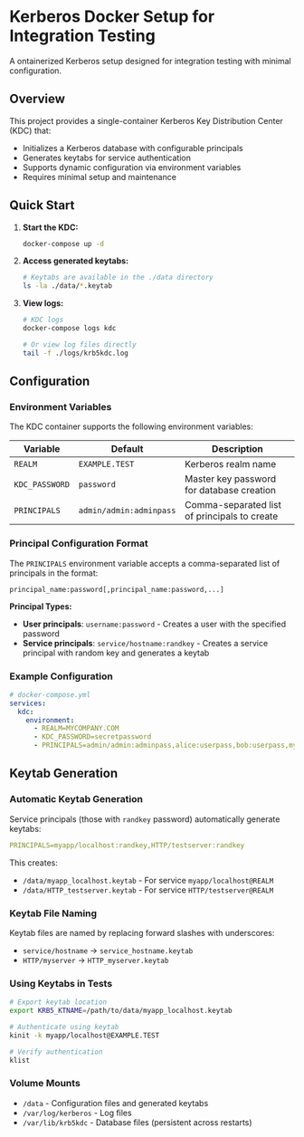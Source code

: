 # Kerberos Docker Setup for Integration Testing

A ontainerized Kerberos setup designed for integration testing with minimal configuration.

## Overview

This project provides a single-container Kerberos Key Distribution Center (KDC) that:

- Initializes a Kerberos database with configurable principals
- Generates keytabs for service authentication
- Supports dynamic configuration via environment variables
- Requires minimal setup and maintenance

## Quick Start

1. **Start the KDC:**

   ```bash
   docker-compose up -d
   ```

2. **Access generated keytabs:**

   ```bash
   # Keytabs are available in the ./data directory
   ls -la ./data/*.keytab
   ```

3. **View logs:**

   ```bash
   # KDC logs
   docker-compose logs kdc

   # Or view log files directly
   tail -f ./logs/krb5kdc.log
   ```

## Configuration

### Environment Variables

The KDC container supports the following environment variables:

| Variable       | Default                 | Description                                  |
| -------------- | ----------------------- | -------------------------------------------- |
| `REALM`        | `EXAMPLE.TEST`          | Kerberos realm name                          |
| `KDC_PASSWORD` | `password`              | Master key password for database creation    |
| `PRINCIPALS`   | `admin/admin:adminpass` | Comma-separated list of principals to create |

### Principal Configuration Format

The `PRINCIPALS` environment variable accepts a comma-separated list of principals in the format:

```
principal_name:password[,principal_name:password,...]
```

**Principal Types:**

- **User principals**: `username:password` - Creates a user with the specified password
- **Service principals**: `service/hostname:randkey` - Creates a service principal with random key and generates a keytab

### Example Configuration

```yaml
# docker-compose.yml
services:
  kdc:
    environment:
      - REALM=MYCOMPANY.COM
      - KDC_PASSWORD=secretpassword
      - PRINCIPALS=admin/admin:adminpass,alice:userpass,bob:userpass,myapp/localhost:randkey,HTTP/testserver:randkey
```

## Keytab Generation

### Automatic Keytab Generation

Service principals (those with `randkey` password) automatically generate keytabs:

```yaml
PRINCIPALS=myapp/localhost:randkey,HTTP/testserver:randkey
```

This creates:

- `/data/myapp_localhost.keytab` - For service `myapp/localhost@REALM`
- `/data/HTTP_testserver.keytab` - For service `HTTP/testserver@REALM`

### Keytab File Naming

Keytab files are named by replacing forward slashes with underscores:

- `service/hostname` → `service_hostname.keytab`
- `HTTP/myserver` → `HTTP_myserver.keytab`

### Using Keytabs in Tests

```bash
# Export keytab location
export KRB5_KTNAME=/path/to/data/myapp_localhost.keytab

# Authenticate using keytab
kinit -k myapp/localhost@EXAMPLE.TEST

# Verify authentication
klist
```

### Volume Mounts

- `/data` - Configuration files and generated keytabs
- `/var/log/kerberos` - Log files
- `/var/lib/krb5kdc` - Database files (persistent across restarts)
